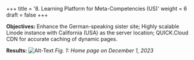 +++
title = '8. Learning Platform for Meta-Competencies (US)'
weight = 6
draft = false
+++

**Objectives:** Enhance the German-speaking sister site; Highly scalable Linode instance with California (USA) as the server location; QUICK.Cloud CDN for accurate caching of dynamic pages.

**Results:**
![Alt-Text](/img/p8.1.jpg)
*Fig. 1: Home page on December 1, 2023*

